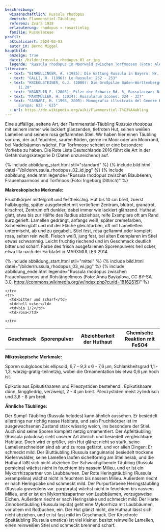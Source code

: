 ```yaml
---
beschreibung:
  wissenschaftlich: Russula rhodopus
  deutsch: Flammenstiel-Täubling
  referenz: Zvára 1928
  erlaeuterung: rhodopus = rosastielig
  familie: Russulaceae
profil:
  aktualisiert: 2024-03-03
  autor_in: Bernd Miggel
hauptbild:
  anzeige: true
  datei: /bilder/russula_rhodopus_01_ar.jpg
  legende: "Russula rhodopus im Moorwald zwischen Torfmoosen (Foto: Alexander Reichert)"
literatur:
  - text: "EINHELLINGER, A. (1985): Die Gattung Russula in Bayern: Nr. 122"
  - text: "GALLI, R. (1996): Le Russule: 252 - 253"
  - text: "KRIEGLSTEINER, G.J. (2000): Die Großpilze Baden-Württembergs, Bd. 2: Nr.
      11.20"
  - text: "KRÄNZLIN F. (2005): Pilze der Schweiz Bd. 6, Russulaceae: Nr. 190"
  - text: "MARXMÜLLER, H. (2014): Russularum Icones: 324 - 327"
  - text: "SARNARI, M. (1998, 2005): Monografia illustrata del Genere Russula in
      Europa: 622 - 625"
  - url: https://de.wikipedia.org/wiki/Flammenstiel-T%C3%A4ubling
---
```

Eine auffällige, seltene Art, der Flammenstiel-Täubling *Russula rhodopus*, mit seinem immer wie lackiert glänzenden, tiefroten Hut, seinen weißen Lamellen und seinem rosa geflammten Stiel. Wir haben hier einen Täubling vor uns, der auf feuchten, sauren Böden, gerne im Moor oder am Moorrand, bei Nadelbäumen wächst. Für Torfmoose scheint er eine besondere Vorliebe zu haben. Die Rote Liste Deutschlands 2016 führt die Art in der Gefährdungskategorie D (Daten unzureichend) auf.

{% include abbildung_start.html stil="standard" %}
{% include bild.html datei="/bilder/russula_rhodopus_02_id.jpg" %}
{% include abbildung_ende.html legende="Russula rhodopus zwischen Blaubeeren, Frauenhaarmoos und Torfmoos (Foto: Ingeborg Dittrich)" %}

**Makroskopische Merkmale:**

Fruchtkörper mittelgroß und festfleischig. Hut bis 10 cm breit, zuerst halbkugelig, später ausgebreitet mit vertieftem Zentrum, blutrot, granatrot, kirschrot, Zentrum oft dunkler, dabei immer wie lackiert glänzend. Huthaut glatt, etwa bis zur Hälfte des Radius abziehbar, reife Exemplare oft am Rand kurz gerieft. Lamellen gedrängt, anfangs weiß, später cremefarben, Schneiden glatt und mit der Fläche gleichfarben, oft mit Lamelletten untermischt, ab und zu gegabelt. Stiel fest, rosa geflammt oder komplett rosa, selten rein weiß. Fleisch weiß, jung fest, bei alten Exemplaren im Stiel etwas schwammig. Leicht fruchtig riechend und im Geschmack deutlich bitter und scharf. Farbe des frisch ausgefallenen Sporenpulvers hell ocker, etwa IIIa nach der Farbtafel in MARXMÜLLER 2014.

{% include abbildung_start.html stil="mittel" %}
{% include bild.html datei="/bilder/russula_rhodopus_03_wi.jpg" %}
{% include abbildung_ende.html legende="Russula rhodopus zwischen Frauenhaarmoos und Rotstängelmoos (Foto: Anna Baykalova, CC BY-SA 3.0, https://commons.wikimedia.org/w/index.php?curid=18162615)" %}

<div class="table-responsive">
  <table class="table taeubling">
    <tr>
      <th rowspan="2">Geschmack</th>
      <th rowspan="2">Sporenpulver</th>
      <th rowspan="2">Abziehbarkeit der Huthaut</th>
      <th colspan="3" class="text-center">Chemische Reaktion mit FeSO4</th>
    </tr>
    <tr>
      
      
    </tr>
    <tr>
      <td>bitter und scharf</td>
      <td>hell ocker</td>
      <td>bis 1/2</td>
      <td>rosa</td>
       
    </tr>
  </table>
</div>

**Mikroskopische Merkmale:**

Sporen subglobos bis ellipsoid, 6,7 - 9,3 x 6 - 7,6 µm, Schlankheitsgrad 1,1 - 1,3, warzig-gratig-teilnetzig, wobei die Ornamentation bis etwa 0,6 µm hoch ist.

Epikutis aus Epikutishaaren und Pileozystiden bestehend.. Epikutishaare dünn, langgliedrig, verzweigt, 2 - 4 µm breit.  Pileozystiden meist zylindrisch und 3,8 - 8 µm breit. 

**Ähnliche Täublinge:**

Der Sumpf-Täubling (Russula helodes) kann ähnlich aussehen. Er besiedelt allerdings nur richtig nasse Habitate, und sein Fruchtkörper ist im ausgewachsenen Zustand stark wässrig weich, ins besondere der Stiel. Auch sind seine Sporen komplett netzig ornamentiert.
Der Apfeltäubling (Russula paludosa) sieht unserer Art ähnlich und besiedelt vergleichbare Habitate. Doch wird er größer, sein Hut glänzt nicht so stark, seine Lamellenschneiden sind ab und zu rosa gefärbt, und vor allen Dingen: Er schmeckt mild.
Der Bluttäubling (Russula sanguinaria) besiedelt trockene Kiefernwälder, seine Lamellen laufen sichelförmig am Stiel herab, und die Huthaut läßt sich nicht abziehen
Der Schwachgilbende Täubling (Russula persicina) wächst nicht in feuchtem bis nassem Milieu, und er ist ein Mykorrhizapartner von Laubbäumen.
Der Rote Heringstäubling (Russula xerampelina) wächst nicht in feuchtem bis nassem Milieu. Außerdem riecht er nach Heringslake und schmeckt mild. 
Der Purpurfarbene Heringstäubling (Russula graveolens var. purpurata) wächst nicht in feuchtem bis nassem Milieu, und er ist ein Mykorrhizapartner von Laubbäumen, vorzugsweise Eichen. Außerdem riecht er nach Heringslake und schmeckt mild.
Der Harte Zinnobertäubling (Russula lepida) geht eine Mykorrhiza mit Laubbäumen, vor allem mit Rotbuchen, ein. Der Hut glänzt nicht, die Huthaut lässt sich nicht abziehen, und er ist fast mild im Geschmack.
Der Kirschrote Speitäubling (Russula emetica) ist viel kleiner, besitzt reinweiße Lamellen, einen reinweißen Stiel und schmeckt brennend scharf.